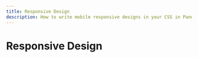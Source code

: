 ```yaml
---
title: Responsive Design
description: How to write mobile responsive designs in your CSS in Panda
---
```


# Responsive Design
